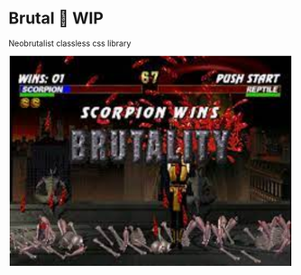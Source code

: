 # Brutal 🚧 WIP
Neobrutalist classless css library
<div align="center"/>
<img src="./download.jfif" alt= “” width="500px">
